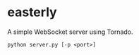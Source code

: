 easterly
========

A simple WebSocket server using Tornado.

````
python server.py [-p <port>]
````
